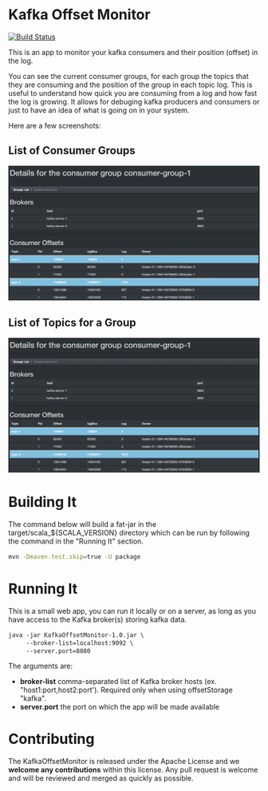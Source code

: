 Kafka Offset Monitor
===========

[![Build Status](https://travis-ci.org/Morningstar/kafka-offset-monitor.svg?branch=master)](https://travis-ci.org/Morningstar/kafka-offset-monitor)

This is an app to monitor your kafka consumers and their position (offset) in the log.

You can see the current consumer groups, for each group the topics that they are consuming and the position of the group in each topic log. This is useful to understand how quick you are consuming from a log and how fast the log is growing. It allows for debuging kafka producers and consumers or just to have an idea of what is going on in your system.

Here are a few screenshots:

List of Consumer Groups
-----------------------

![Consumer Groups](https://github.com/orchome/KafkaOffsetMonitor/blob/main/img/topics.png)

List of Topics for a Group
--------------------------

![Topic List](https://github.com/orchome/KafkaOffsetMonitor/blob/main/img/topics.png)

Building It
===========

The command below will build a fat-jar in the target/scala_${SCALA_VERSION} directory which can be run by following the command in the "Running It" section.

```bash
mvn -Dmaven.test.skip=true -U package
```

Running It
===========

This is a small web app, you can run it locally or on a server, as long as you have access to the Kafka broker(s) storing kafka data.

```
java -jar KafkaOffsetMonitor-1.0.jar \
     --broker-list=localhost:9092 \
     --server.port=8080
```

The arguments are:

- **broker-list** comma-separated list of Kafka broker hosts (ex. "host1:port,host2:port').  Required only when using offsetStorage "kafka".
- **server.port** the port on which the app will be made available

Contributing
============

The KafkaOffsetMonitor is released under the Apache License and we **welcome any contributions** within this license. Any pull request is welcome and will be reviewed and merged as quickly as possible.
